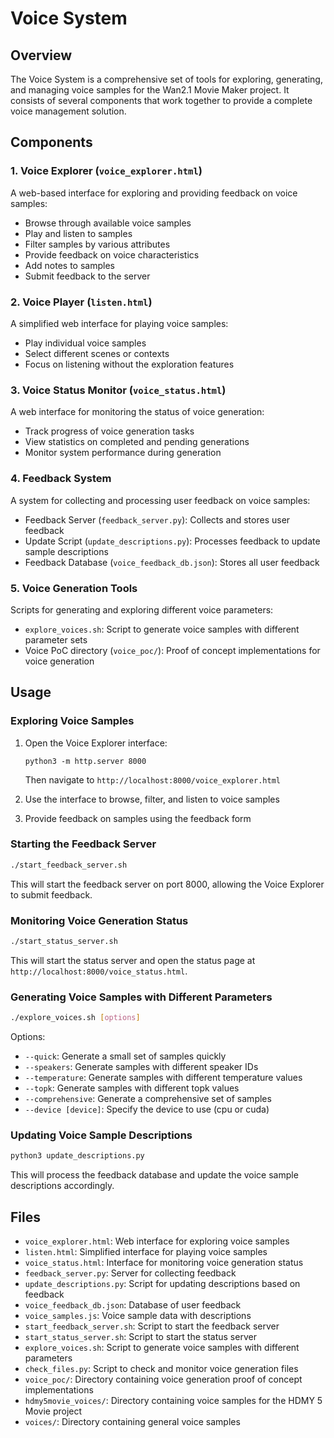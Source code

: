 # Voice System

## Overview
The Voice System is a comprehensive set of tools for exploring, generating, and managing voice samples for the Wan2.1 Movie Maker project. It consists of several components that work together to provide a complete voice management solution.

## Components

### 1. Voice Explorer (`voice_explorer.html`)
A web-based interface for exploring and providing feedback on voice samples:
- Browse through available voice samples
- Play and listen to samples
- Filter samples by various attributes
- Provide feedback on voice characteristics
- Add notes to samples
- Submit feedback to the server

### 2. Voice Player (`listen.html`)
A simplified web interface for playing voice samples:
- Play individual voice samples
- Select different scenes or contexts
- Focus on listening without the exploration features

### 3. Voice Status Monitor (`voice_status.html`)
A web interface for monitoring the status of voice generation:
- Track progress of voice generation tasks
- View statistics on completed and pending generations
- Monitor system performance during generation

### 4. Feedback System
A system for collecting and processing user feedback on voice samples:
- Feedback Server (`feedback_server.py`): Collects and stores user feedback
- Update Script (`update_descriptions.py`): Processes feedback to update sample descriptions
- Feedback Database (`voice_feedback_db.json`): Stores all user feedback

### 5. Voice Generation Tools
Scripts for generating and exploring different voice parameters:
- `explore_voices.sh`: Script to generate voice samples with different parameter sets
- Voice PoC directory (`voice_poc/`): Proof of concept implementations for voice generation

## Usage

### Exploring Voice Samples
1. Open the Voice Explorer interface:
   ```
   python3 -m http.server 8000
   ```
   Then navigate to `http://localhost:8000/voice_explorer.html`

2. Use the interface to browse, filter, and listen to voice samples
3. Provide feedback on samples using the feedback form

### Starting the Feedback Server
```bash
./start_feedback_server.sh
```
This will start the feedback server on port 8000, allowing the Voice Explorer to submit feedback.

### Monitoring Voice Generation Status
```bash
./start_status_server.sh
```
This will start the status server and open the status page at `http://localhost:8000/voice_status.html`.

### Generating Voice Samples with Different Parameters
```bash
./explore_voices.sh [options]
```

Options:
- `--quick`: Generate a small set of samples quickly
- `--speakers`: Generate samples with different speaker IDs
- `--temperature`: Generate samples with different temperature values
- `--topk`: Generate samples with different topk values
- `--comprehensive`: Generate a comprehensive set of samples
- `--device [device]`: Specify the device to use (cpu or cuda)

### Updating Voice Sample Descriptions
```bash
python3 update_descriptions.py
```
This will process the feedback database and update the voice sample descriptions accordingly.

## Files
- `voice_explorer.html`: Web interface for exploring voice samples
- `listen.html`: Simplified interface for playing voice samples
- `voice_status.html`: Interface for monitoring voice generation status
- `feedback_server.py`: Server for collecting feedback
- `update_descriptions.py`: Script for updating descriptions based on feedback
- `voice_feedback_db.json`: Database of user feedback
- `voice_samples.js`: Voice sample data with descriptions
- `start_feedback_server.sh`: Script to start the feedback server
- `start_status_server.sh`: Script to start the status server
- `explore_voices.sh`: Script to generate voice samples with different parameters
- `check_files.py`: Script to check and monitor voice generation files
- `voice_poc/`: Directory containing voice generation proof of concept implementations
- `hdmy5movie_voices/`: Directory containing voice samples for the HDMY 5 Movie project
- `voices/`: Directory containing general voice samples 